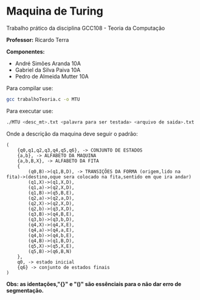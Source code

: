 # Maquina de Turing

Trabalho prático da disciplina GCC108 - Teoria da Computação

**Professor:** Ricardo Terra

**Componentes:** 

- André Simões Aranda 10A
- Gabriel da Silva Paiva 10A
- Pedro de Almeida Mutter 10A

Para compilar use:
```sh
gcc trabalhoTeoria.c -o MTU
```

Para executar use:
```sh
./MTU <desc_mt>.txt <palavra para ser testada> <arquivo de saida>.txt
```

Onde a descrição da maquina deve seguir o padrão:
```
(
	{q0,q1,q2,q3,q4,q5,q6}, -> CONJUNTO DE ESTADOS
	{a,b}, -> ALFABETO DA MAQUINA
	{a,b,B,X}, -> ALFABETO DA FITA
	{
		(q0,B)->(q1,B,D), -> TRANSIÇÕES DA FORMA (origem,lido na fita)->(destino,oque sera colocado na fita,sentido em que ira andar)
		(q1,X)->(q1,X,D),
		(q1,a)->(q2,X,D),
		(q1,B)->(q5,B,E),
		(q2,a)->(q2,a,D),
		(q2,X)->(q2,X,D),
		(q2,b)->(q3,X,D),
		(q3,B)->(q4,B,E),
		(q3,b)->(q3,b,D),
		(q4,X)->(q4,X,E),
		(q4,a)->(q4,a,E),
		(q4,b)->(q4,b,E),
		(q4,B)->(q1,B,D),
		(q5,X)->(q5,X,E),
		(q5,B)->(q6,B,N)
	},
	q0, -> estado inicial
	{q6} -> conjunto de estados finais
)
```
**Obs: as identações,"{}" e "()" são essênciais para o não dar erro de segmentação.**
